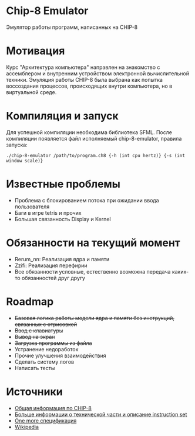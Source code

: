 # Chip-8 Emulator
Эмулятор работы программ, написанных на CHIP-8

# Мотивация
Курс "Архитектура компьютера" направлен на знакомство с ассемблером и внутренним устройством электронной вычислительной техники. Эмуляция работы CHIP-8 была выбрана как попытка воссоздания процессов, происходящих внутри компьютера, но в виртуальной среде.

# Компиляция и запуск
Для успешной компиляции необходима библиотека SFML. После компиляции появляется файл исполняемый chip-8-emulator, правила запуска:
```
./chip-8-emulator /path/to/program.ch8 {-h (int cpu hertz)} {-s (int window scale)}
```

# Известные проблемы
- Проблема с блокированием потока при ожидании ввода пользователя
- Баги в игре tetris и прочих
- Большая связанность Display и Kernel 

# Обязанности на текущий момент
- Rerum_nn: Реализация ядра и памяти
- Zzifi: Реализация перефирии
- Все обязанности условные, естественно возможна передача каких-то обязанностей друг другу

# Roadmap
- ~~Базовая логика работы модели ядра и памяти без инструкций, связанных с отрисовкой~~
- ~~Ввод с клавиатуры~~
- ~~Вывод на экран~~
- ~~Загрузка программы из файла~~
- Устранение недоработок
- Прочие улучшения взаимодействия
- Сделать систему логов
- Написать тесты

# Источники
- [Общая информация по CHIP-8](https://github.com/mattmikolay/chip-8/wiki/Mastering-CHIP%E2%80%908)
- [Больше информации о технической части и описание instruction set](http://devernay.free.fr/hacks/chip8/C8TECH10.HTM)
- [One more спецификация](https://tonisagrista.com/blog/2021/chip8-spec/)
- [Wikipedia](https://en.wikipedia.org/wiki/CHIP-8)

